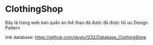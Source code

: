 # ClothingShop
Đây là trang web bán quần áo thể thao đã được đã được tối ưu Design Pattern

link database: https://github.com/duytu1232/Database_ClothingStore
